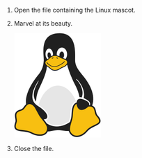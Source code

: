 1. Open the file containing the Linux mascot.
2. Marvel at its beauty.

    ![Tux, the Linux mascot](../../images/tux.png)

3. Close the file.